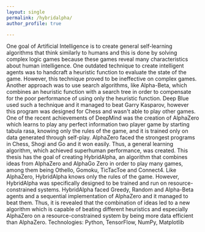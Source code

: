 ```yaml
---
layout: single
permalink: /hybridalpha/
author_profile: true

---
```


One goal of Artificial Intelligence is to create general self-learning algorithms that think similarly to humans and this is done by solving complex logic games because these games reveal many characteristics about human intelligence. One outdated technique to create intelligent agents was to handcraft a heuristic function to evaluate the state of the game. However, this technique proved to be ineffective on complex games. Another approach was to use search algorithms, like Alpha-Beta, which combines an heuristic function with a search tree in order to compensate for the poor performance of using only the heuristic function. Deep Blue used such a technique and it managed to beat Garry Kasparov, however this program was designed for Chess and wasn't able to play other games. One of the recent achievements of DeepMind was the creation of AlphaZero which learns to play any perfect information two player game by starting tabula rasa, knowing only the rules of the game, and it is trained only on data generated through self-play. AlphaZero faced the strongest programs in Chess, Shogi and Go and it won easily. Thus, a general learning algorithm, which achieved superhuman performance, was created. This thesis has the goal of creating HybridAlpha, an algorithm that combines ideas from AlphaZero and AlphaGo Zero in order to play many games, among them being Othello, Gomoku, TicTacToe and Connect4. Like AlphaZero, HybridAlpha knows only the rules of the game. However, HybridAlpha was specifically designed to be trained and run on resource-constrained systems. HybridAlpha faced Greedy, Random and Alpha-Beta agents and a sequential implementation of AlphaZero and it managed to beat them. Thus, it is revealed that the combination of ideas led to a new algorithm which is capable of beating different heuristics and especially AlphaZero on a resource-constrained system by being more data efficient than AlphaZero. Technologies: Python, TensorFlow, NumPy, Matplotlib




